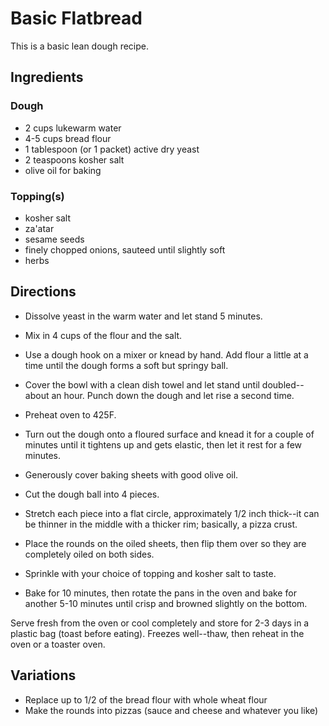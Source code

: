 # Basic Flatbread

This is a basic lean dough recipe.


## Ingredients

### Dough

- 2 cups lukewarm water 
- 4-5 cups bread flour 
- 1 tablespoon (or 1 packet) active dry yeast 
- 2 teaspoons kosher salt
- olive oil for baking

### Topping(s)
 
- kosher salt 
- za'atar 
- sesame seeds 
- finely chopped onions, sauteed until slightly soft 
- herbs


## Directions

- Dissolve yeast in the warm water and let stand 5 minutes. 

- Mix in 4 cups of the flour and the salt. 

- Use a dough hook on a mixer or knead by hand. Add flour a little at a time until the dough forms a soft but springy ball. 

- Cover the bowl with a clean dish towel and let stand until doubled--about an hour. Punch down the dough and let rise a second time.

- Preheat oven to 425F.

- Turn out the dough onto a floured surface and knead it for a couple of minutes until it tightens up and gets elastic, then let it rest for a few minutes.

- Generously cover baking sheets with good olive oil. 

- Cut the dough ball into 4 pieces. 

- Stretch each piece into a flat circle, approximately 1/2 inch thick--it can be thinner in the middle with a thicker rim; basically, a pizza crust. 

- Place the rounds on the oiled sheets, then flip them over so they are completely oiled on both sides.

- Sprinkle with your choice of topping and kosher salt to taste.

- Bake for 10 minutes, then rotate the pans in the oven and bake for another 5-10 minutes until crisp and browned slightly on the bottom.

Serve fresh from the oven or cool completely and store for 2-3 days in a plastic bag (toast before eating). Freezes well--thaw, then reheat in the oven or a toaster oven.

## Variations

- Replace up to 1/2 of the bread flour with whole wheat flour 
- Make the rounds into pizzas (sauce and cheese and whatever you like)
